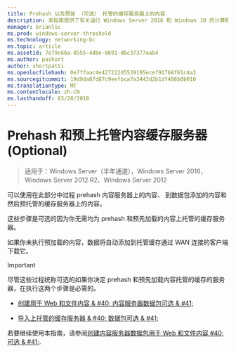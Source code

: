 ```yaml
---
title: Prehash 以及预装 （可选） 托管的缓存服务器上的内容
description: 本指南提供了有关运行 Windows Server 2016 和 Windows 10 的计算机上托管的缓存型部署分支缓存的说明进行操作
manager: brianlic
ms.prod: windows-server-threshold
ms.technology: networking-bc
ms.topic: article
ms.assetid: 7e79c66a-8555-4d8e-8691-d6c37377aab4
ms.author: pashort
author: shortpatti
ms.openlocfilehash: 0e7ffaac4e427222d5539195ecef91768f61c4a3
ms.sourcegitcommit: 19d9da87d87c9eefbca7a3443d2b1df486b0b010
ms.translationtype: MT
ms.contentlocale: zh-CN
ms.lasthandoff: 03/28/2018
---
```

# <a name="prehash-and-preload-content-on-the-hosted-cache-server-optional"></a>Prehash 和预上托管内容缓存服务器 \(Optional\)

>适用于：Windows Server（半年通道），Windows Server 2016，Windows Server 2012 R2、Windows Server 2012

可以使用在此部分中过程 prehash 内容服务器上的内容、 到数据包添加的内容和然后预托管的缓存服务器上的内容。 

这些步骤是可选的因为你无需均为 prehash 和预先加载的内容上托管的缓存服务器。 

如果你未执行预加载的内容，数据将自动添加到托管缓存通过 WAN 连接的客户端下载它。

>[!IMPORTANT]
>尽管这些过程统称可选的如果你决定 prehash 和预先加载内容托管的缓存的服务器，在执行这两个步骤是必需的。

- [创建用于 Web 和文件内容 & #40; 内容服务器数据包可选 & #41;](8-Bc-Data-Packages.md)
  
- [导入上托管的缓存服务器 & #40; 数据包可选 & #41;](9-Bc-Import-Data.md)

若要继续使用本指南，请参阅[创建内容服务器数据包用于 Web 和文件内容 #40; 可选 & #41;](8-Bc-Data-Packages.md).